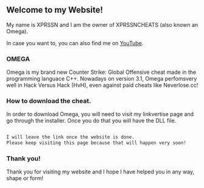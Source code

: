 ## Welcome to my Website! 

My name is XPRSSN and I am the owner of XPRSSNCHEATS (also known an Omega).

In case you want to, you can also find me on [YouTube](https://www.youtube.com/watch?v=dQw4w9WgXcQ).


### OMEGA

Omega is my brand new Counter Strike: Global Offensive cheat made in the programming languace C++. Nowadays on version 3.1, Omega perfomsvery well in Hack Versus Hack (HvH), even against paid cheats like Neverlose.cc!


### How to download the cheat.

In order to download Omega, you will need to visit my linkvertise page and go through the installer. Once you do that you will have the DLL file.

```markdown

I will leave the link once the website is done.
Please keep visiting this page because that will happen very soon!

```


### Thank you!

Thank you for visiting my website and I hope I have helped you in any way, shape or form!

